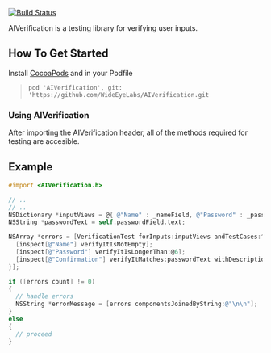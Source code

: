 [![Build
Status](https://travis-ci.org/WideEyeLabs/AIVerification.png)](https://travis-ci.org/WideEyeLabs/AIVerification)


AIVerification is a testing library for verifying user inputs.

## How To Get Started

Install [CocoaPods](http://github.com/CocoaPods/CocoaPods) and in your Podfile
>`pod 'AIVerification', git: 'https://github.com/WideEyeLabs/AIVerification.git`

### Using AIVerification

After importing the AIVerification header, all of the methods required
for testing are accesible.

## Example

```objective-c
#import <AIVerification.h>

// ..
// ..
NSDictionary *inputViews = @{ @"Name" : _nameField, @"Password" : _passwordField, @"Confirmation" : _confirmationField };
NSString *passwordText = self.passwordField.text;

NSArray *errors = [VerificationTest forInputs:inputViews andTestCases:^(VerificationTest *inspect) {
  [inspect[@"Name"] verifyItIsNotEmpty];
  [inspect[@"Password"] verifyItIsLongerThan:@6];
  [inspect[@"Confirmation"] verifyItMatches:passwordText withDescription:@"Password Field"];
}];

if ([errors count] != 0)
{
  // handle errors
  NSString *errorMessage = [errors componentsJoinedByString:@"\n\n"];
}
else
{
  // proceed
}
```


